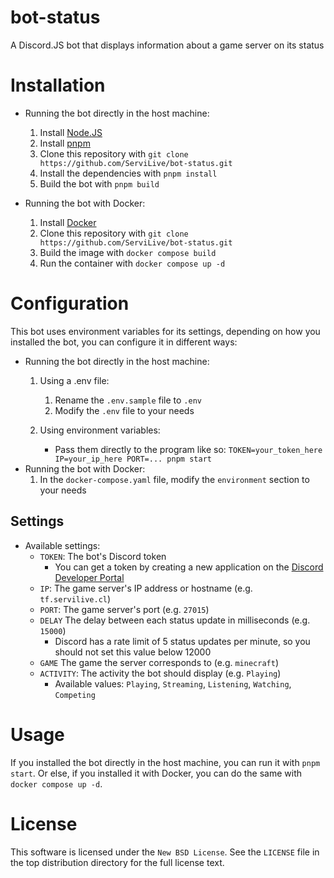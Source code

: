 # bot-status
A Discord.JS bot that displays information about a game server on its status

# Installation
- Running the bot directly in the host machine:
    1. Install [Node.JS](https://nodejs.org/en/download/)
    2. Install [pnpm](https://pnpm.io/installation)
    3. Clone this repository with `git clone https://github.com/ServiLive/bot-status.git`
    4. Install the dependencies with `pnpm install`
    5. Build the bot with `pnpm build`

- Running the bot with Docker:
    1. Install [Docker](https://docs.docker.com/get-docker/)
    2. Clone this repository with `git clone https://github.com/ServiLive/bot-status.git`
    3. Build the image with `docker compose build`
    4. Run the container with `docker compose up -d`

# Configuration
This bot uses environment variables for its settings, depending on how you installed the bot, you can configure it in different ways:

- Running the bot directly in the host machine:
    1. Using a .env file:
        1. Rename the `.env.sample` file to `.env`
        2. Modify the `.env` file to your needs

    2. Using environment variables:
        - Pass them directly to the program like so: `TOKEN=your_token_here IP=your_ip_here PORT=... pnpm start`
- Running the bot with Docker:
    1. In the `docker-compose.yaml` file, modify the `environment` section to your needs

## Settings
- Available settings:
    - `TOKEN`: The bot's Discord token
        - You can get a token by creating a new application on the [Discord Developer Portal](https://discord.com/developers/applications)
    - `IP`: The game server's IP address or hostname (e.g. `tf.servilive.cl`)
    - `PORT`: The game server's port (e.g. `27015`)
    - `DELAY` The delay between each status update in milliseconds (e.g. `15000`)
        - Discord has a rate limit of 5 status updates per minute, so you should not set this value below 12000
    - `GAME` The game the server corresponds to (e.g. `minecraft`)
    - `ACTIVITY`: The activity the bot should display (e.g. `Playing`)
        - Available values: `Playing`, `Streaming`, `Listening`, `Watching`, `Competing`

# Usage
If you installed the bot directly in the host machine, you can run it with `pnpm start`. Or else, if you installed it with Docker, you can do the same with `docker compose up -d`.

# License
This software is licensed under the `New BSD License`. See the ``LICENSE`` file in the top distribution directory for the full license text.
